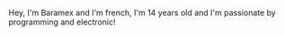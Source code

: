 Hey, I'm Baramex and I'm french, I'm 14 years old and I'm passionate by programming and electronic!
